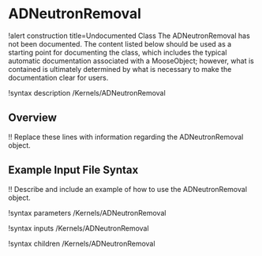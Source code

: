# ADNeutronRemoval

!alert construction title=Undocumented Class
The ADNeutronRemoval has not been documented. The content listed below should be used as a starting point for
documenting the class, which includes the typical automatic documentation associated with a
MooseObject; however, what is contained is ultimately determined by what is necessary to make the
documentation clear for users.

!syntax description /Kernels/ADNeutronRemoval

## Overview

!! Replace these lines with information regarding the ADNeutronRemoval object.

## Example Input File Syntax

!! Describe and include an example of how to use the ADNeutronRemoval object.

!syntax parameters /Kernels/ADNeutronRemoval

!syntax inputs /Kernels/ADNeutronRemoval

!syntax children /Kernels/ADNeutronRemoval
